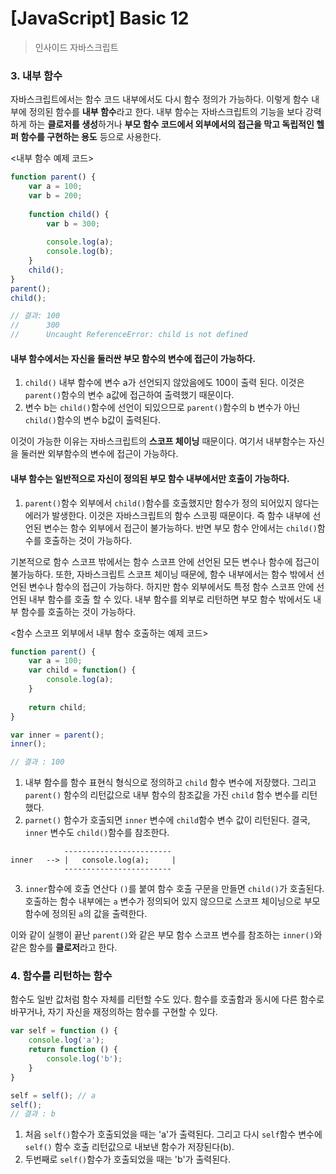 
# [JavaScript] Basic 12 
> 인사이드 자바스크립트

### 3. 내부 함수
자바스크립트에서는 함수 코드 내부에서도 다시 함수 정의가 가능하다.
이렇게 함수 내부에 정의된 함수를 **내부 함수**라고 한다.
내부 함수는 자바스크립트의 기능을 보다 강력하게 하는 **클로저를 생성**하거나 **부모 함수 코드에서 외부에서의 접근을 막고 독립적인 헬퍼 함수를 구현하는 용도** 등으로 사용한다.

<내부 함수 예제 코드>
```javascript
function parent() {
	var a = 100;
	var b = 200;
	
	function child() {
		var b = 300;
		
		console.log(a);
		console.log(b);
	}
	child();
}
parent();
child();

// 결과: 100
//		300
//		Uncaught ReferenceError: child is not defined
```
#### 내부 함수에서는 자신을 둘러싼 부모 함수의 변수에 접근이 가능하다.
1. `child()` 내부 함수에 변수 a가 선언되지 않았음에도 100이 출력 된다. 
	이것은 `parent()`함수의 변수 a값에 접근하여 출력했기 때문이다.
2. 변수 b는 `child()`함수에 선언이 되있으므로 `parent()`함수의 b 변수가 아닌 `child()`함수의 변수 b값이 출력된다.

이것이 가능한 이유는 자바스크립트의 **스코프 체이닝** 때문이다. 여기서 내부함수는 자신을 둘러싼 외부함수의 변수에 접근이 가능하다.

#### 내부 함수는 일반적으로 자신이 정의된 부모 함수 내부에서만 호출이 가능하다.
1. `parent()`함수 외부에서 `child()`함수를 호출했지만 함수가 정의 되어있지 않다는 에러가 발생한다.
	이것은 자바스크립트의 함수 스코핑 때문이다.
	즉 함수 내부에 선언된 변수는 함수 외부에서 접근이 불가능하다.
	반면 부모 함수 안에서는 `child()`함수를 호출하는 것이 가능하다.

기본적으로 함수 스코프 밖에서는 함수 스코프 안에 선언된 모든 변수나 함수에 접근이 불가능하다.
또한, 자바스크립트 스코프 체이닝 때문에, 함수 내부에서는 함수 밖에서 선언된 변수나 함수의 접근이 가능하다.
하지만 함수 외부에서도 특정 함수 스코프 안에 선언된 내부 함수를 호출 할 수 있다.
내부 함수를 외부로 리턴하면 부모 함수 밖에서도 내부 함수를 호출하는 것이 가능하다.

<함수 스코프 외부에서 내부 함수 호출하는 예제 코드>
```javascript
function parent() {
	var a = 100;
	var child = function() {
		console.log(a);
	}
	
	return child;
}

var inner = parent();
inner();

// 결과 : 100
```
1. 내부 함수를 함수 표현식 형식으로 정의하고 `child` 함수 변수에 저장했다. 그리고 `parent()` 함수의 리턴값으로 내부 함수의 참조값을 가진 `child` 함수 변수를 리턴했다.
2. `parnet()` 함수가 호출되면 `inner` 변수에 `child`함수 변수 값이 리턴된다. 결국, `inner` 변수도 `child()`함수를 참조한다.
```
			------------------------
inner	--> |	console.log(a);		|
			------------------------
```
3. `inner`함수에 호출 연산다 `()`를 붙여 함수 호출 구문을 만들면 `child()`가 호출된다. 호출하는 함수 내부에는 `a` 변수가 정의되어 있지 않으므로 스코프 체이닝으로 부모 함수에 정의된 `a`의 값을 출력한다.

이와 같이 실행이 끝난 `parent()`와 같은 부모 함수 스코프 변수를 참조하는 `inner()`와 같은 함수를 **클로저**라고 한다.

### 4. 함수를 리턴하는 함수

함수도 일반 값처럼 함수 자체를 리턴할 수도 있다.
함수를 호출함과 동시에 다른 함수로 바꾸거나, 자기 자신을 재정의하는 함수를 구현할 수 있다.
```javascript
var self = function () {
	console.log('a');
	return function () {
		console.log('b');
	}
}

self = self(); // a
self();
// 결과 : b
```
1. 처음 `self()`함수가 호출되었을 때는 'a'가 출력된다. 그리고 다시 `self`함수 변수에 `self()` 함수 호출 리턴값으로 내보낸 함수가 저장된다(b).
2. 두번째로 `self()`함수가 호출되었을 때는 'b'가 출력된다.

